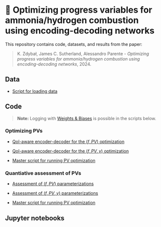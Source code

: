 # 📄 Optimizing progress variables for ammonia/hydrogen combustion using encoding-decoding networks

This repository contains code, datasets, and results from the paper:

> K. Zdybał, James C. Sutherland, Alessandro Parente - *Optimizing progress variables for ammonia/hydrogen combustion using encoding-decoding networks*, 2024.

## Data

- [Script for loading data](code/ammonia-Stagni-load-data.py)

## Code

> **Note:** Logging with [Weights & Biases](https://wandb.ai/site) is possible in the scripts below. 

### Optimizing PVs

- [QoI-aware encoder-decoder for the $(f, PV)$ optimization](code/QoI-aware-ED-f-PV.py)
- [QoI-aware encoder-decoder for the $(f, PV, \gamma)$ optimization](code/QoI-aware-ED-f-PV-h.py)

- [Master script for running PV optimization](code/RUN-PV-optimization.py)

### Quantiative assessment of PVs

- [Assessment of $(f, PV)$ parameterizations](code/VarianceData-f-PV.py)
- [Assessment of $(f, PV, \gamma)$ parameterizations](code/VarianceData-f-PV-h.py)

- [Master script for running PV optimization](code/RUN-VarianceData.py)

## Jupyter notebooks